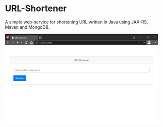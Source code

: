 # URL-Shortener
A simple web-service for shortening URL written in Java using JAX-RS, Maven and MongoDB.

![](URL_Shortener.png)
